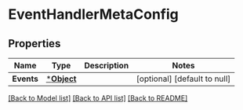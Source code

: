 # EventHandlerMetaConfig

## Properties
Name | Type | Description | Notes
------------ | ------------- | ------------- | -------------
**Events** | [***Object**](.md) |  | [optional] [default to null]

[[Back to Model list]](../README.md#documentation-for-models) [[Back to API list]](../README.md#documentation-for-api-endpoints) [[Back to README]](../README.md)

